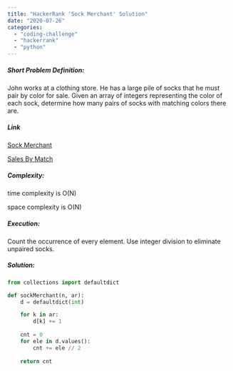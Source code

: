 ```yaml
---
title: "HackerRank 'Sock Merchant' Solution"
date: "2020-07-26"
categories: 
  - "coding-challenge"
  - "hackerrank"
  - "python"
---
```


##### Short Problem Definition:

John works at a clothing store. He has a large pile of socks that he must pair by color for sale. Given an array of integers representing the color of each sock, determine how many pairs of socks with matching colors there are.

##### Link

[Sock Merchant](https://www.hackerrank.com/challenges/sock-merchant/problem)

[Sales By Match](https://www.hackerrank.com/challenges/sock-merchant/problem?h_l=interview&playlist_slugs%5B%5D=interview-preparation-kit&playlist_slugs%5B%5D=warmup)

##### Complexity:

time complexity is O(N)

space complexity is O(N)

##### Execution:

Count the occurrence of every element. Use integer division to eliminate unpaired socks.

##### Solution:

```python
from collections import defaultdict

def sockMerchant(n, ar):
    d = defaultdict(int)

    for k in ar:
        d[k] += 1
        
    cnt = 0
    for ele in d.values():
        cnt += ele // 2
        
    return cnt
```
